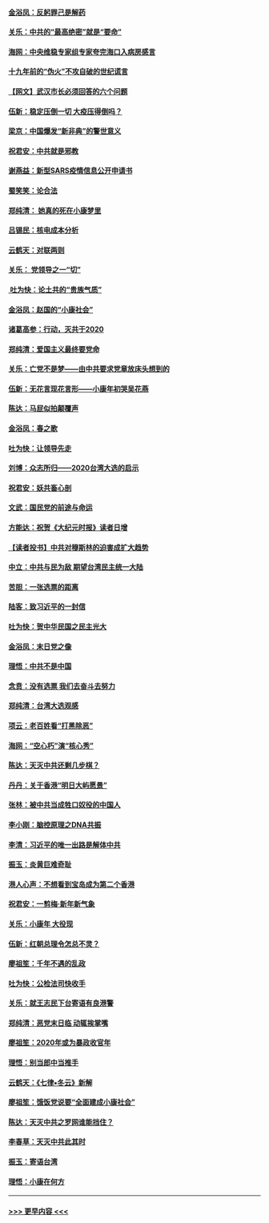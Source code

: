 #### [金浴凤：反躬罪己是解药](../pages/nsc993/n11820280.md?t=01251655) 
#### [关乐：中共的“最高绝密”就是“要命”](../pages/nsc993/n11816946.md?t=01251655) 
#### [海网：中央维稳专家组专家夸完海口入病房感言](../pages/nsc993/n11815138.md?t=01251655) 
#### [十九年前的“伪火”不攻自破的世纪谎言](../pages/nsc993/n11813238.md?t=01251655) 
#### [【网文】武汉市长必须回答的六个问题](../pages/nsc993/n11813848.md?t=01251655) 
#### [伍新：稳定压倒一切 大疫压得倒吗？](../pages/nsc993/n11812634.md?t=01251655) 
#### [梁京：中国爆发“新非典”的警世意义](../pages/nsc993/n11812554.md?t=01251655) 
#### [祝君安：中共就是邪教](../pages/nsc993/n11812431.md?t=01251655) 
#### [谢燕益：新型SARS疫情信息公开申请书](../pages/nsc993/n11808840.md?t=01251655) 
#### [蜀笑笑：论合法](../pages/nsc993/n11808064.md?t=01251655) 
#### [郑纯清： 她真的死在小康梦里](../pages/nsc993/n11806623.md?t=01251655) 
#### [吕锡民：核电成本分析](../pages/nsc993/n11806284.md?t=01251655) 
#### [云鹤天：对联两则](../pages/nsc993/n11805957.md?t=01251655) 
#### [关乐： 党领导之一“切”](../pages/nsc993/n11804505.md?t=01251655) 
#### [ 吐为快：论土共的“贵族气质”](../pages/nsc993/n11804490.md?t=01251655) 
#### [金浴凤：赵国的“小康社会”](../pages/nsc993/n11804452.md?t=01251655) 
#### [诸葛高参：行动，灭共于2020](../pages/nsc993/n11804120.md?t=01251655) 
#### [郑纯清：爱国主义最终要党命](../pages/nsc993/n11802197.md?t=01251655) 
#### [关乐：亡党不是梦——由中共要求党章放床头想到的](../pages/nsc993/n11802156.md?t=01251655) 
#### [伍新：无花言现花言形——小康年初哭吴花燕](../pages/nsc993/n11800044.md?t=01251655) 
#### [陈达：马屁似拍颠覆声](../pages/nsc993/n11800010.md?t=01251655) 
#### [金浴凤：春之歌](../pages/nsc993/n11797687.md?t=01251655) 
#### [吐为快：让领导先走](../pages/nsc993/n11797512.md?t=01251655) 
#### [刘博：众志所归——2020台湾大选的启示](../pages/nsc993/n11796878.md?t=01251655) 
#### [祝君安：妖共畜心剖](../pages/nsc993/n11794273.md?t=01251655) 
#### [文武：国民党的前途与命运](../pages/nsc993/n11794198.md?t=01251655) 
#### [方能达：祝贺《大纪元时报》读者日增](../pages/nsc993/n11793807.md?t=01251655) 
#### [【读者投书】中共对穆斯林的迫害成扩大趋势](../pages/nsc993/n11791371.md?t=01251655) 
#### [中立：中共与民为敌 期望台湾民主统一大陆](../pages/nsc993/n11790392.md?t=01251655) 
#### [苦胆：一张选票的距离](../pages/nsc993/n11788914.md?t=01251655) 
#### [陆客：致习近平的一封信](../pages/nsc993/n11788867.md?t=01251655) 
#### [吐为快：贺中华民国之民主光大](../pages/nsc993/n11788618.md?t=01251655) 
#### [金浴凤：末日党之像](../pages/nsc993/n11787475.md?t=01251655) 
#### [理悟：中共不是中国](../pages/nsc993/n11787463.md?t=01251655) 
#### [念贲：没有选票  我们去奋斗去努力](../pages/nsc993/n11787398.md?t=01251655) 
#### [郑纯清：台湾大选观感](../pages/nsc993/n11786210.md?t=01251655) 
#### [项云：老百姓看“打黑除恶”](../pages/nsc993/n11785398.md?t=01251655) 
#### [海网：“空心朽”演“核心秀”](../pages/nsc993/n11783874.md?t=01251655) 
#### [陈达：天灭中共还剩几步棋？](../pages/nsc993/n11783719.md?t=01251655) 
#### [丹丹：关于香港“明日大屿愿景”](../pages/nsc993/n11783273.md?t=01251655) 
#### [张林：被中共当成牲口奴役的中国人](../pages/nsc993/n11782397.md?t=01251655) 
#### [李小刚：脑控原理之DNA共振](../pages/nsc993/n11780962.md?t=01251655) 
#### [李清：习近平的唯一出路是解体中共](../pages/nsc993/n11780866.md?t=01251655) 
#### [振玉：炎黄巨难奇耻](../pages/nsc993/n11779632.md?t=01251655) 
#### [港人心声：不想看到宝岛成为第二个香港](../pages/nsc993/n11778817.md?t=01251655) 
#### [祝君安：一剪梅‧新年新气象](../pages/nsc993/n11776340.md?t=01251655) 
#### [关乐：小康年 大役现](../pages/nsc993/n11774213.md?t=01251655) 
#### [伍新：红朝总理令怎总不灵？](../pages/nsc993/n11770813.md?t=01251655) 
#### [廖祖笙：千年不遇的乱政](../pages/nsc993/n11770373.md?t=01251655) 
#### [吐为快：公检法司快收手](../pages/nsc993/n11770359.md?t=01251655) 
#### [关乐：就王志民下台寄语有良港警](../pages/nsc993/n11769903.md?t=01251655) 
#### [郑纯清：恶党末日临 动辄挨掌嘴](../pages/nsc993/n11769356.md?t=01251655) 
#### [廖祖笙：2020年或为暴政收官年](../pages/nsc993/n11768216.md?t=01251655) 
#### [理悟：别当郎中当推手](../pages/nsc993/n11768243.md?t=01251655) 
#### [云鹤天：《七律▪冬云》新解](../pages/nsc993/n11768204.md?t=01251655) 
#### [廖祖笙：饿饭党说要“全面建成小康社会”](../pages/nsc993/n11767482.md?t=01251655) 
#### [陈达：天灭中共之罗网谁能挡住？](../pages/nsc993/n11767465.md?t=01251655) 
#### [李春草：天灭中共此其时](../pages/nsc993/n11767452.md?t=01251655) 
#### [振玉：寄语台湾](../pages/nsc993/n11767432.md?t=01251655) 
#### [理悟：小康在何方](../pages/nsc993/n11767394.md?t=01251655) 

----
#### [ >>> 更早内容 <<< ](../indexes/nsc993-earlier.md)
